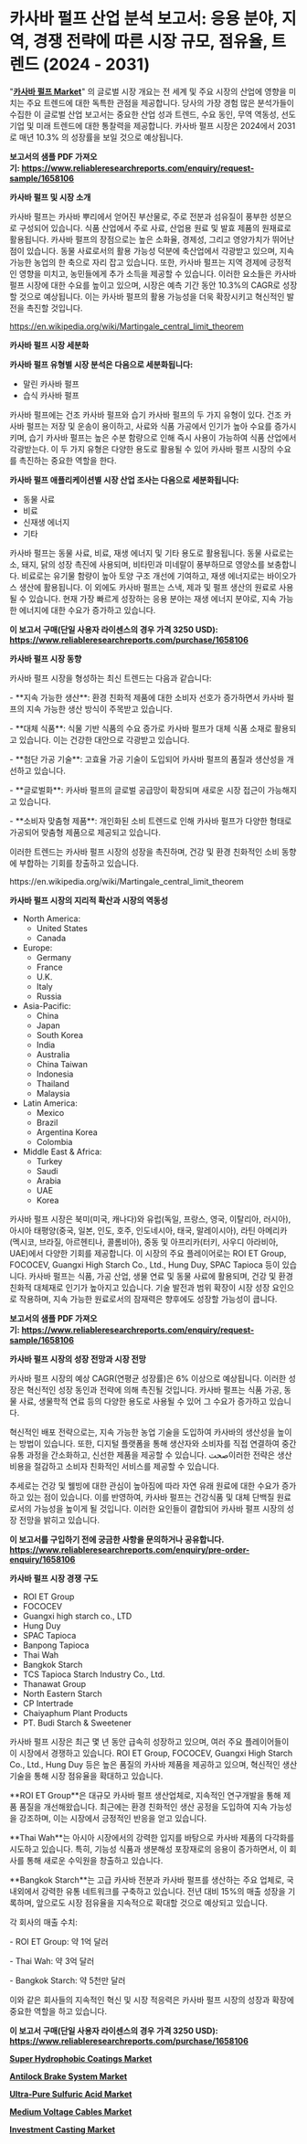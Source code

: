 <p><h1>카사바 펄프 산업 분석 보고서: 응용 분야, 지역, 경쟁 전략에 따른 시장 규모, 점유율, 트렌드 (2024 - 2031)</h1></p><p>"<strong><a href="https://www.reliableresearchreports.com/cassava-pulp-market-r1658106">카사바 펄프 Market</a></strong>" 의 글로벌 시장 개요는 전 세계 및 주요 시장의 산업에 영향을 미치는 주요 트렌드에 대한 독특한 관점을 제공합니다. 당사의 가장 경험 많은 분석가들이 수집한 이 글로벌 산업 보고서는 중요한 산업 성과 트렌드, 수요 동인, 무역 역동성, 선도 기업 및 미래 트렌드에 대한 통찰력을 제공합니다. 카사바 펄프 시장은 2024에서 2031로 매년 10.3% 의 성장률을 보일 것으로 예상됩니다.</p>
<p><strong>보고서의 샘플 PDF 가져오기:&nbsp;<a href="https://www.reliableresearchreports.com/enquiry/request-sample/1658106">https://www.reliableresearchreports.com/enquiry/request-sample/1658106</a></strong></p>
<p><strong>카사바 펄프 및 시장 소개</strong></p>
<p><p>카사바 펄프는 카사바 뿌리에서 얻어진 부산물로, 주로 전분과 섬유질이 풍부한 성분으로 구성되어 있습니다. 식품 산업에서 주로 사료, 산업용 원료 및 발효 제품의 원재료로 활용됩니다. 카사바 펄프의 장점으로는 높은 소화율, 경제성, 그리고 영양가치가 뛰어난 점이 있습니다. 동물 사료로서의 활용 가능성 덕분에 축산업에서 각광받고 있으며, 지속 가능한 농업의 한 축으로 자리 잡고 있습니다. 또한, 카사바 펄프는 지역 경제에 긍정적인 영향을 미치고, 농민들에게 추가 소득을 제공할 수 있습니다. 이러한 요소들은 카사바 펄프 시장에 대한 수요를 높이고 있으며, 시장은 예측 기간 동안 10.3%의 CAGR로 성장할 것으로 예상됩니다. 이는 카사바 펄프의 활용 가능성을 더욱 확장시키고 혁신적인 발전을 촉진할 것입니다.</p></p>
<p><a href="https://en.wikipedia.org/wiki/Martingale_central_limit_theorem">https://en.wikipedia.org/wiki/Martingale_central_limit_theorem</a></p>
<p><strong>카사바 펄프 시장 세분화</strong></p>
<p><strong>카사바 펄프 유형별 시장 분석은 다음으로 세분화됩니다:</strong></p>
<p><ul><li>말린 카사바 펄프</li><li>습식 카사바 펄프</li></ul></p>
<p><p>카사바 펄프에는 건조 카사바 펄프와 습기 카사바 펄프의 두 가지 유형이 있다. 건조 카사바 펄프는 저장 및 운송이 용이하고, 사료와 식품 가공에서 인기가 높아 수요를 증가시키며, 습기 카사바 펄프는 높은 수분 함량으로 인해 즉시 사용이 가능하여 식품 산업에서 각광받는다. 이 두 가지 유형은 다양한 용도로 활용될 수 있어 카사바 펄프 시장의 수요를 촉진하는 중요한 역할을 한다.</p></p>
<p><strong>카사바 펄프 애플리케이션별 시장 산업 조사는 다음으로 세분화됩니다:</strong></p>
<p><ul><li>동물 사료</li><li>비료</li><li>신재생 에너지</li><li>기타</li></ul></p>
<p><p>카사바 펄프는 동물 사료, 비료, 재생 에너지 및 기타 용도로 활용됩니다. 동물 사료로는 소, 돼지, 닭의 성장 촉진에 사용되며, 비타민과 미네랄이 풍부하므로 영양소를 보충합니다. 비료로는 유기물 함량이 높아 토양 구조 개선에 기여하고, 재생 에너지로는 바이오가스 생산에 활용됩니다. 이 외에도 카사바 펄프는 스낵, 제과 및 펄프 생산의 원료로 사용될 수 있습니다. 현재 가장 빠르게 성장하는 응용 분야는 재생 에너지 분야로, 지속 가능한 에너지에 대한 수요가 증가하고 있습니다.</p></p>
<p><strong>이 보고서 구매(단일 사용자 라이센스의 경우 가격 3250 USD): <a href="https://www.reliableresearchreports.com/purchase/1658106">https://www.reliableresearchreports.com/purchase/1658106</a></strong></p>
<p><strong>카사바 펄프 시장 동향</strong></p>
<p><p>카사바 펄프 시장을 형성하는 최신 트렌드는 다음과 같습니다:</p><p>- **지속 가능한 생산**: 환경 친화적 제품에 대한 소비자 선호가 증가하면서 카사바 펄프의 지속 가능한 생산 방식이 주목받고 있습니다.</p><p>  </p><p>- **대체 식품**: 식물 기반 식품의 수요 증가로 카사바 펄프가 대체 식품 소재로 활용되고 있습니다. 이는 건강한 대안으로 각광받고 있습니다.</p><p>  </p><p>- **첨단 가공 기술**: 고효율 가공 기술이 도입되어 카사바 펄프의 품질과 생산성을 개선하고 있습니다.</p><p>  </p><p>- **글로벌화**: 카사바 펄프의 글로벌 공급망이 확장되며 새로운 시장 접근이 가능해지고 있습니다.</p><p>  </p><p>- **소비자 맞춤형 제품**: 개인화된 소비 트렌드로 인해 카사바 펄프가 다양한 형태로 가공되어 맞춤형 제품으로 제공되고 있습니다.</p><p>이러한 트렌드는 카사바 펄프 시장의 성장을 촉진하며, 건강 및 환경 친화적인 소비 동향에 부합하는 기회를 창출하고 있습니다.</p></p>
<p>https://en.wikipedia.org/wiki/Martingale_central_limit_theorem</p>
<p><strong>카사바 펄프 시장의 지리적 확산과 시장의 역동성</strong></p>
<p><ul>
    <li>
        North America:
        <ul>
            <li>United States</li>
            <li>Canada</li>
        </ul>
    </li>
    <li>
        Europe:
        <ul>
            <li>Germany</li>
            <li>France</li>
            <li>U.K.</li>
            <li>Italy</li>
            <li>Russia</li>
        </ul>
    </li>
    <li>
        Asia-Pacific:
        <ul>
            <li>China</li>
            <li>Japan</li>
            <li>South Korea</li>
            <li>India</li>
            <li>Australia</li>
            <li>China Taiwan</li>
            <li>Indonesia</li>
            <li>Thailand</li>
            <li>Malaysia</li>
        </ul>
    </li>
    <li>
        Latin America:
        <ul>
            <li>Mexico</li>
            <li>Brazil</li>
            <li>Argentina Korea</li>
            <li>Colombia</li>
        </ul>
    </li>
    <li>
        Middle East & Africa:
        <ul>
            <li>Turkey</li>
            <li>Saudi</li>
            <li>Arabia</li>
            <li>UAE</li>
            <li>Korea</li>
        </ul>
    </li>
    </ul></p>
<p><p>카사바 펄프 시장은 북미(미국, 캐나다)와 유럽(독일, 프랑스, 영국, 이탈리아, 러시아), 아시아 태평양(중국, 일본, 인도, 호주, 인도네시아, 태국, 말레이시아), 라틴 아메리카(멕시코, 브라질, 아르헨티나, 콜롬비아), 중동 및 아프리카(터키, 사우디 아라비아, UAE)에서 다양한 기회를 제공합니다. 이 시장의 주요 플레이어로는 ROI ET Group, FOCOCEV, Guangxi High Starch Co., Ltd., Hung Duy, SPAC Tapioca 등이 있습니다. 카사바 펄프는 식품, 가공 산업, 생물 연료 및 동물 사료에 활용되며, 건강 및 환경 친화적 대체재로 인기가 높아지고 있습니다. 기술 발전과 범위 확장이 시장 성장 요인으로 작용하며, 지속 가능한 원료로서의 잠재력은 향후에도 성장할 가능성이 큽니다.</p></p>
<p><strong>보고서의 샘플 PDF 가져오기:&nbsp;<a href="https://www.reliableresearchreports.com/enquiry/request-sample/1658106">https://www.reliableresearchreports.com/enquiry/request-sample/1658106</a></strong></p>
<p><strong>카사바 펄프 시장의 성장 전망과 시장 전망</strong></p>
<p><p>카사바 펄프 시장의 예상 CAGR(연평균 성장률)은 6% 이상으로 예상됩니다. 이러한 성장은 혁신적인 성장 동인과 전략에 의해 촉진될 것입니다. 카사바 펄프는 식품 가공, 동물 사료, 생물학적 연료 등의 다양한 용도로 사용될 수 있어 그 수요가 증가하고 있습니다.</p><p>혁신적인 배포 전략으로는, 지속 가능한 농업 기술을 도입하여 카사바의 생산성을 높이는 방법이 있습니다. 또한, 디지털 플랫폼을 통해 생산자와 소비자를 직접 연결하여 중간 유통 과정을 간소화하고, 신선한 제품을 제공할 수 있습니다. صحت이러한 전략은 생산 비용을 절감하고 소비자 친화적인 서비스를 제공할 수 있습니다.</p><p>추세로는 건강 및 웰빙에 대한 관심이 높아짐에 따라 자연 유래 원료에 대한 수요가 증가하고 있는 점이 있습니다. 이를 반영하여, 카사바 펄프는 건강식품 및 대체 단백질 원료로서의 가능성을 높이게 될 것입니다. 이러한 요인들이 결합되어 카사바 펄프 시장의 성장 전망을 밝히고 있습니다.</p></p>
<p><strong>이 보고서를 구입하기 전에 궁금한 사항을 문의하거나 공유합니다. <a href="https://www.reliableresearchreports.com/enquiry/pre-order-enquiry/1658106">https://www.reliableresearchreports.com/enquiry/pre-order-enquiry/1658106</a></strong></p>
<p><strong>카사바 펄프 시장 경쟁 구도</strong></p>
<p><ul><li>ROI ET Group</li><li>FOCOCEV</li><li>Guangxi high starch co., LTD</li><li>Hung Duy</li><li>SPAC Tapioca</li><li>Banpong Tapioca</li><li>Thai Wah</li><li>Bangkok Starch</li><li>TCS Tapioca Starch Industry Co., Ltd.</li><li>Thanawat Group</li><li>North Eastern Starch</li><li>CP Intertrade</li><li>Chaiyaphum Plant Products</li><li>PT. Budi Starch & Sweetener</li></ul></p>
<p><p>카사바 펄프 시장은 최근 몇 년 동안 급속히 성장하고 있으며, 여러 주요 플레이어들이 이 시장에서 경쟁하고 있습니다. ROI ET Group, FOCOCEV, Guangxi High Starch Co., Ltd., Hung Duy 등은 높은 품질의 카사바 제품을 제공하고 있으며, 혁신적인 생산 기술을 통해 시장 점유율을 확대하고 있습니다.</p><p>**ROI ET Group**은 대규모 카사바 펄프 생산업체로, 지속적인 연구개발을 통해 제품 품질을 개선해왔습니다. 최근에는 환경 친화적인 생산 공정을 도입하여 지속 가능성을 강조하며, 이는 시장에서 긍정적인 반응을 얻고 있습니다.</p><p>**Thai Wah**는 아시아 시장에서의 강력한 입지를 바탕으로 카사바 제품의 다각화를 시도하고 있습니다. 특히, 기능성 식품과 생분해성 포장재로의 응용이 증가하면서, 이 회사를 통해 새로운 수익원을 창출하고 있습니다.</p><p>**Bangkok Starch**는 고급 카사바 전분과 카사바 펄프를 생산하는 주요 업체로, 국내외에서 강력한 유통 네트워크를 구축하고 있습니다. 전년 대비 15%의 매출 성장을 기록하며, 앞으로도 시장 점유율을 지속적으로 확대할 것으로 예상되고 있습니다.</p><p>각 회사의 매출 수치:</p><p>- ROI ET Group: 약 1억 달러</p><p>- Thai Wah: 약 3억 달러</p><p>- Bangkok Starch: 약 5천만 달러</p><p>이와 같은 회사들의 지속적인 혁신 및 시장 적응력은 카사바 펄프 시장의 성장과 확장에 중요한 역할을 하고 있습니다.</p></p>
<p><strong>이 보고서 구매(단일 사용자 라이센스의 경우 가격 3250 USD): <a href="https://www.reliableresearchreports.com/purchase/1658106">https://www.reliableresearchreports.com/purchase/1658106</a></strong></p>
<p><strong><p><a href="https://www.linkedin.com/pulse/future-insights-super-hydrophobic-coatings-market-trends-regional-0xmbf?trackingId=cehEW0Y2RGSEvWCzwusTHA%3D%3D">Super Hydrophobic Coatings Market</a></p><p><a href="https://www.linkedin.com/pulse/antilock-brake-system-industry-sector-market-dynamics-future-l1lre?trackingId=v4IxhuIiTimnDDAEBNaaLw%3D%3D">Antilock Brake System Market</a></p><p><a href="https://medium.com/@tyuce56456/ultra-pure-sulfuric-acid-market-efficiency-meets-innovation-the-dynamic-landscape-of-ultra-pure-8076921c331f">Ultra-Pure Sulfuric Acid Market</a></p><p><a href="https://github.com/abbislposival/Market-Research-Report-List-1/blob/main/medium-voltage-cables-market.md">Medium Voltage Cables Market</a></p><p><a href="https://issuu.com/reportprime-2/docs/investment-casting-market-size-2030_98b35aceacfab7">Investment Casting Market</a></p></strong></p>
<p></p>
